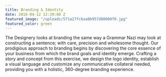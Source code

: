 ```yaml
---
title: Branding & Identity
date: 2016-04-12 12:39:00 Z
featured_image: "/uploads/571a27fc6aa0b957d80000f0.jpg"
featured_color: green
---
```


The Designery looks at branding the same way a Grammar Nazi may look at constructing a sentence; with care, precision and wholesome thought. Our prodigious approach to branding begins by discovering the core essence of your business from which the brand goals and identity emerge. Crafting a story and concept from this exercise, we design the logo identity, establish a visual language and customize any communicative collateral needed, providing you with a holistic, 360-degree branding experience.
